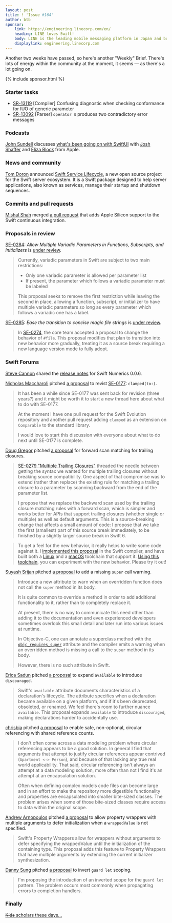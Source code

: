 ```yaml
---
layout: post
title: ! 'Issue #164'
author: btb
sponsor:
    link: https://engineering.linecorp.com/en/
    heading: LINE loves Swift!
    body: LINE is the leading mobile messaging platform in Japan and boasts one of the largest Swift codebases in Asia. In addition to supporting Swift versions from day 1, we strongly value semantics, protocols, and strongly typed systems. Many of our members are also active in the OSS community and support both local and global meetups and peer labs. Come join us and see what Swift can do in the real world.
    displaylink: engineering.linecorp.com
---
```


Another two weeks have passed, so here's another "Weekly" Brief. There's lots
of energy within the community at the moment, it seems — as there's a lot going
on.

<!--excerpt-->

{% include sponsor.html %}

### Starter tasks

- [SR-13119](https://bugs.swift.org/browse/SR-13119) [Compiler] Confusing
diagnostic when checking conformance for IUO of generic parameter
- [SR-13092](https://bugs.swift.org/browse/SR-13092) [Parser] `operator $`
produces two contradictory error messages  


### Podcasts

[John Sundell](https://twitter.com/johnsundell) discusses [what's been going on
with SwiftUI](https://www.swiftbysundell.com/podcast/76/) with [Josh Shaffer](https://twitter.com/joshshaffer)
and [Eliza Block](https://twitter.com/elizablock) from Apple.

### News and community

[Tom Doron](https://twitter.com/tomerdoron/) announced [Swift Service Lifecycle](https://swift.org/blog/swift-service-lifecycle/),
a new open source project for the Swift server ecosystem. It is a Swift package
designed to help server applications, also known as services, manage their
startup and shutdown sequences.

### Commits and pull requests

[Mishal Shah](https://twitter.com/mishaldshah) merged [a pull request](https://github.com/apple/swift/pull/32705)
that adds Apple Silicon support to the Swift continuous integration.

### Proposals in review

[SE-0284](https://github.com/apple/swift-evolution/blob/master/proposals/0284-multiple-variadic-parameters.md): *Allow Multiple Variadic Parameters in Functions, Subscripts, and Initializers* is [under review](https://forums.swift.org/t/se-0284-allow-multiple-variadic-parameters-in-functions-subscripts-and-initializers/38225).

> Currently, variadic parameters in Swift are subject to two main restrictions:
>
> - Only one variadic parameter is allowed per parameter list
> - If present, the parameter which follows a variadic parameter must be labeled
>
> This proposal seeks to remove the first restriction while leaving the second
in place, allowing a function, subscript, or initializer to have multiple
variadic parameters so long as every parameter which follows a variadic one
has a label.

[SE-0285](https://github.com/apple/swift-evolution/blob/master/proposals/0285-ease-pound-file-transition.md): *Ease the transition to concise magic file strings* is [under review](https://forums.swift.org/t/se-0285-ease-the-transition-to-concise-magic-file-strings/38234).

> In [SE-0274](https://github.com/apple/swift-evolution/blob/master/proposals/0274-magic-file.md),
the core team accepted a proposal to change the behavior of `#file`. This
proposal modifies that plan to transition into new behavior more gradually,
treating it as a source break requiring a new language version mode to fully
adopt.

### Swift Forums

[Steve Cannon](https://twitter.com/stephentyrone) shared the [release notes](https://forums.swift.org/t/0-0-6-release-notes/38146)
for Swift Numerics 0.0.6.

[Nicholas Maccharoli](https://twitter.com/theloniousMonad) pitched [a proposal](https://forums.swift.org/t/revisiting-se-0177-adding-clamped-to/38332)
to revist [SE-0177](https://github.com/apple/swift-evolution/blob/master/proposals/0177-add-clamped-to-method.md): `clamped(to:)`.

> It has been a while since SE-0177 was sent back for revision (three years?)
and it might be worth it to start a new thread here about what to do with
SE-0177.
>
> At the moment I have one pull request for the Swift Evolution repository and
another pull request adding `clamped` as an extension on `Comparable` to the
standard library.
>
> I would love to start this discussion with everyone about what to do next
until
SE-0177 is complete.

[Doug Gregor](https://twitter.com/dgregor79/status/1279292206017200128) pitched
[a proposal](https://forums.swift.org/t/pitch-2-forward-scan-matching-for-trailing-closures/38491)
for forward scan matching for trailing closures.

> [SE-0279 "Multiple Trailing Closures"](https://github.com/apple/swift-evolution/blob/master/proposals/0279-multiple-trailing-closures.md)
threaded the needle between getting the syntax we wanted for multiple trailing
closures without breaking source compatibility. One aspect of that compromise
was to extend (rather than replace) the existing rule for matching a trailing
closure to a parameter by scanning backward from the end of the parameter list.
>
> I propose that we replace the backward scan used by the trailing closure
matching rules with a forward scan, which is simpler and works better for APIs
that support trailing closures (whether single or multiple) as well as default
arguments. This is a source-breaking change that affects a small amount of
code: I propose that we take the first (smallest) part of this source break
immediately, to be finished by a slightly larger source break in Swift 6.

> To get a feel for the new behavior, it really helps to write some code against
it. I [implemented this proposal](https://github.com/apple/swift/pull/32891)
in the Swift compiler, and have built both a [Linux](https://ci.swift.org/job/swift-PR-toolchain-Linux/389//artifact/branch-master/swift-PR-32891-389-ubuntu16.04.tar.gz)
and a [macOS](https://ci.swift.org/job/swift-PR-toolchain-osx/558//artifact/branch-master/swift-PR-32891-558-osx.tar.gz)
toolchain that support it. [Using this toolchain](https://swift.org/download/#using-downloads),
you can experiment with the new behavior. Please try it out!

[Suyash Srijan](https://twitter.com/suyashsrijan) pitched [a proposal](https://forums.swift.org/t/missing-super-call-warning/38177)
to add a missing `super` call warning.

> Introduce a new attribute to warn when an overridden function does not call
the `super` method in its body.
>
> It is quite common to override a method in order to add additional
functionality to it, rather than to completely replace it.
>
> At present, there is no way to communicate this need other than adding it to
the documentation and even experienced developers sometimes overlook this
small detail and later run into various issues at runtime.
>
> In Objective-C, one can annotate a superclass method with the [`objc_requires_super`](http://clang.llvm.org/docs/AttributeReference.html#objc-requires-super)
attribute and the compiler emits a warning when an overridden method is missing
a call to the `super` method in its body.
>
> However, there is no such attribute in Swift.

[Erica Sadun](https://twitter.com/ericasadun) pitched [a proposal](https://forums.swift.org/t/proposing-to-expand-available-to-introduce-discouraged/38197)
to expand `available` to introduce `discouraged`.

> Swift's `available` attribute documents characteristics of a declaration's
lifecycle. The attribute specifies when a declaration became available on a
given platform, and if it's been deprecated, obsoleted, or renamed. We feel
there's room to further nuance `available`. This proposal expands `available`
to introduce `discouraged`, making declarations harder to accidentally use.

[chrisbia](https://forums.swift.org/u/chrisbia/summary) pitched [a proposal](https://forums.swift.org/t/enabling-safe-non-optional-circular-referencing-with-shared-reference-counts/38200)
to enable safe, non-optional, circular referencing with shared reference counts.

> I don't often come across a data modeling problem where circular referencing
appears to be a good solution. In general I find that arguments that attempt to
justify circular references appear contrived (`Apartment <-> Person`), and
because of that lacking any true real world applicability. That said, circular
referencing isn't always an attempt at a data modeling solution, more often
than not I find it's an attempt at an encapsulation solution.
>
> Often when defining complex models code files can become large and in an
effort to make the repository more digestible functionality and properties are
encapsulated into smaller bite-sized classes. The problem arises when some of
those bite-sized classes require access to data within the original scope.

[Andrew Arnopoulos](https://forums.swift.org/u/andrew_arnopoulos/summary) pitched [a proposal](https://forums.swift.org/t/proposal-allow-property-wrappers-with-multiple-arguments-to-defer-initialization-when-wrappedvalue-is-not-specified/38319)
to allow property wrappers with multiple arguments to defer initialization when
a `wrappedValue` is not specified.

> Swift's Property Wrappers allow for wrappers without arguments to defer
specifying the wrappedValue until the initialization of the containing type.
This proposal adds this feature to Property Wrappers that have multiple
arguments by extending the current initializer synthesization.

[Danny Sung](https://forums.swift.org/u/dannys42/summary) pitched [a proposal](https://forums.swift.org/t/invert-guard-let-scoping/38401)
to invert `guard let` scoping.

> I'm proposing the introduction of an inverted scope for the `guard let`
pattern. The problem occurs most commonly when propagating errors to completion
handlers.

### Finally

[~~Kids~~ scholars these days...](https://twitter.com/kyleve/status/1280001602984660992)
